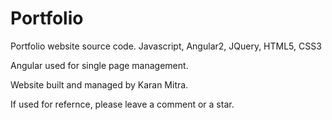 # Portfolio
Portfolio website source code. Javascript, Angular2, JQuery, HTML5, CSS3

Angular used for single page management.

Website built and managed by Karan Mitra. 

If used for refernce, please leave a comment or a star. 
